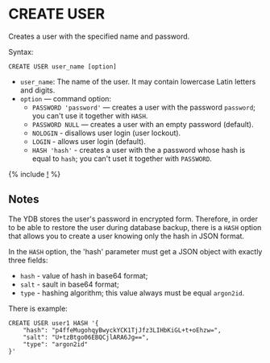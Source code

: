 # CREATE USER

Creates a user with the specified name and password.

Syntax:

```yql
CREATE USER user_name [option]
```

* `user_name`: The name of the user. It may contain lowercase Latin letters and digits.
* `option` — command option:
  * `PASSWORD 'password'` — creates a user with the password `password`; you can't use it together with `HASH`.
  * `PASSWORD NULL` — creates a user with an empty password (default).
  * `NOLOGIN` - disallows user login (user lockout).
  * `LOGIN` - allows user login (default).
  * `HASH 'hash'` -  creates a user with the a password whose hash is equal to `hash`; you can't uset it together with `PASSWORD`.

{% include [!](../../../_includes/do-not-create-users-in-ldap.md) %}

## Notes

The YDB stores the user's password in encrypted form. Therefore, in order to be able to restore the user during database backup, there is a `HASH` option that allows you to create a user knowing only the hash in JSON format.

In the `HASH` option, the 'hash' parameter must get a JSON object with exactly three fields:

* `hash` - value of hash in base64 format;
* `salt` - sault in base64 format;
* `type` - hashing algorithm; this value always must be equal `argon2id`.

There is example:

```yql
CREATE USER user1 HASH '{
    "hash": "p4ffeMugohqyBwyckYCK1TjJfz3LIHbKiGL+t+oEhzw=",
    "salt": "U+tzBtgo06EBQCjlARA6Jg==",
    "type": "argon2id"
}'
```
